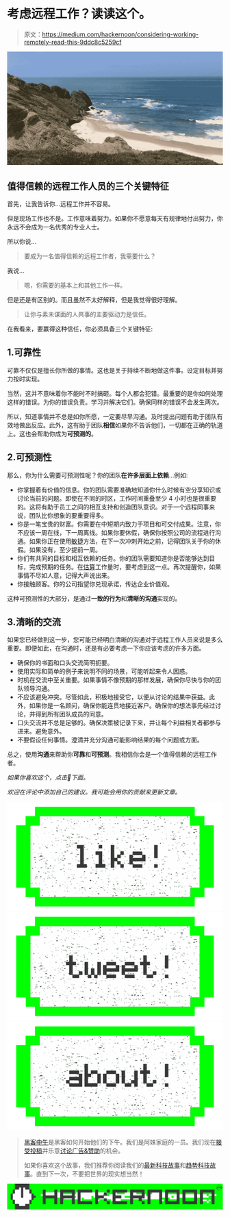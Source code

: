 # 考虑远程工作？读读这个。

> 原文：<https://medium.com/hackernoon/considering-working-remotely-read-this-9ddc8c5259cf>

![](img/91c8426581833bb8afceef7e30be78f2.png)

## 值得信赖的远程工作人员的三个关键特征

首先，让我告诉你…远程工作并不容易。

但是现场工作也不是。工作意味着努力。如果你不愿意每天有规律地付出努力，你永远不会成为一名优秀的专业人士。

所以你说…

> 要成为一名值得信赖的远程工作者，我需要什么？

我说…

> 嗯，你需要的基本上和其他工作一样。

但是还是有区别的。而且虽然不太好解释，但是我觉得很好理解。

> 让你与素未谋面的人共事的主要驱动力是信任。

在我看来，要赢得这种信任，你必须具备三个关键特征:

## 1.可靠性

可靠不仅仅是擅长你所做的事情。这也是关于持续不断地做这件事。设定目标并努力按时实现。

当然，这并不意味着你不能时不时搞砸。每个人都会犯错。最重要的是你如何处理这样的错误。为你的错误负责。学习并解决它们。确保同样的错误不会发生两次。

所以，知道事情并不总是如你所愿，一定要尽早沟通。及时提出问题有助于团队有效地做出反应。此外，这有助于团队**相信**如果你不告诉他们，一切都在正确的轨道上。这也会帮助你成为**可预测的**。

## 2.可预测性

那么，你为什么需要可预测性呢？你的团队**在许多层面上依赖**…例如:

*   你掌握着有价值的信息。你的团队需要准确地知道你什么时候有空分享知识或讨论当前的问题。即使在不同的时区，工作时间重叠至少 4 小时也是很重要的。这将有助于员工之间的相互支持和创造团队意识。对于一个远程同事来说，团队比你想象的要重要得多。
*   你是一笔宝贵的财富。你需要在中短期内致力于项目和可交付成果。注意，你不应该一周在线，下一周离线。如果你要休假，确保你按照公司的流程进行沟通。如果你正在使用[敏捷](https://hackernoon.com/tagged/agile)方法，在下一次冲刺开始之前，记得团队关于你的休假。如果没有，至少提前一周。
*   你们有共同的目标和相互依赖的任务。你的团队需要知道你是否能够达到目标，完成预期的任务。在[估算](https://hackernoon.com/tagged/estimating)工作量时，要考虑到这一点。再次提醒你，如果事情不尽如人意，记得大声说出来。
*   你接触顾客。你的公司指望你兑现承诺，传达企业价值观。

这种可预测性的大部分，是通过**一致的行为**和**清晰的沟通**实现的。

## 3.清晰的交流

如果您已经做到这一步，您可能已经明白清晰的沟通对于远程工作人员来说是多么重要。即便如此，在沟通时，还是有必要考虑一下你应该考虑的许多方面。

*   确保你的书面和口头交流简明扼要。
*   使用实际和简单的例子来说明不同的场景，可能听起来令人困惑。
*   时机在交流中至关重要。如果事情不像预期的那样发展，确保你尽快与你的团队领导沟通。
*   不应该避免冲突。尽管如此，积极地接受它，以便从讨论的结果中获益。此外，如果你是一名顾问，确保你能连贯地接近客户。确保你的想法事先经过讨论，并得到所有团队成员的同意。
*   口头交流并不总是足够的。确保决策被记录下来，并让每个利益相关者都参与进来。避免意外。
*   不要假设任何事情。澄清并充分沟通可能影响结果的每个问题或方面。

总之，使用**沟通**来帮助你**可靠**和**可预测**。我相信你会是一个值得信赖的远程工作者。

*如果你喜欢这个，点击💚下面。*

*欢迎在评论中添加自己的建议。我可能会用你的贡献来更新文章。*

[![](img/50ef4044ecd4e250b5d50f368b775d38.png)](http://bit.ly/HackernoonFB)[![](img/979d9a46439d5aebbdcdca574e21dc81.png)](https://goo.gl/k7XYbx)[![](img/2930ba6bd2c12218fdbbf7e02c8746ff.png)](https://goo.gl/4ofytp)

> [黑客中午](http://bit.ly/Hackernoon)是黑客如何开始他们的下午。我们是阿妹家庭的一员。我们现在[接受投稿](http://bit.ly/hackernoonsubmission)并乐意[讨论广告&赞助](mailto:partners@amipublications.com)的机会。
> 
> 如果你喜欢这个故事，我们推荐你阅读我们的[最新科技故事](http://bit.ly/hackernoonlatestt)和[趋势科技故事](https://hackernoon.com/trending)。直到下一次，不要把世界的现实想当然！

[![](img/be0ca55ba73a573dce11effb2ee80d56.png)](https://goo.gl/Ahtev1)